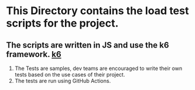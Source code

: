 # This Directory contains the load test scripts for the project.
## The scripts are written in JS and use the k6 framework. [k6](https://k6.io)

1.  The Tests are samples, dev teams are encouraged to write their own tests based on the use cases of their project.
2. The tests are run using GitHub Actions.
